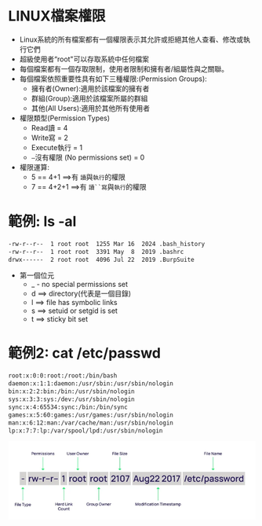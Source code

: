 # LINUX檔案權限
- Linux系統的所有檔案都有一個權限表示其允許或拒絕其他人查看、修改或執行它們
- 超級使用者“root"可以存取系統中任何檔案
- 每個檔案都有一個存取限制，使用者限制和擁有者/組屬性與之關聯。
- 每個檔案依照重要性具有如下三種權限:(Permission Groups):
  - 擁有者(Owner):適用於該檔案的擁有者
  - 群組(Group):適用於該檔案所屬的群組
  - 其他(All Users):適用於其他所有使用者
- 權限類型(Permission Types)
  - Read讀 = 4
  - Write寫 = 2
  - Execute執行 = 1
  - `–`沒有權限 (No permissions set) = 0
- 權限運算:
  - 5 == 4+1 ==>有 `讀`與`執行`的權限
  - 7 == 4+2+1 ==>有 `讀``寫`與`執行`的權限
# 範例: ls -al
```
-rw-r--r--  1 root root  1255 Mar 16  2024 .bash_history
-rw-r--r--  1 root root  3391 May  8  2019 .bashrc
drwx------  2 root root  4096 Jul 22  2019 .BurpSuite
```
- 第一個位元
  - _ - no special permissions set
  - d ==> directory(代表是一個目錄)
  - l ==> file has symbolic links
  - s ==> setuid or setgid is set
  - t ==> sticky bit set

# 範例2: cat /etc/passwd
```
root:x:0:0:root:/root:/bin/bash
daemon:x:1:1:daemon:/usr/sbin:/usr/sbin/nologin
bin:x:2:2:bin:/bin:/usr/sbin/nologin
sys:x:3:3:sys:/dev:/usr/sbin/nologin
sync:x:4:65534:sync:/bin:/bin/sync
games:x:5:60:games:/usr/games:/usr/sbin/nologin
man:x:6:12:man:/var/cache/man:/usr/sbin/nologin
lp:x:7:7:lp:/var/spool/lpd:/usr/sbin/nologin
```

![passwd.jpg](passwd.jpg)
